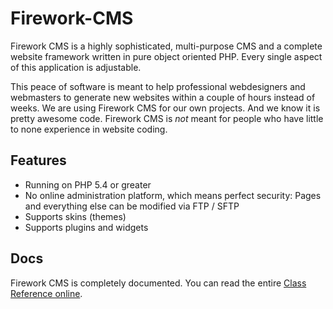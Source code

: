 Firework-CMS
============

Firework CMS is a highly sophisticated, multi-purpose CMS and a complete website framework written in pure object oriented PHP.
Every single aspect of this application is adjustable.

This peace of software is meant to help professional webdesigners and webmasters to generate new websites within a couple of hours instead of weeks.
We are using Firework CMS for our own projects. And we know it is pretty awesome code.
Firework CMS is *not* meant for people who have little to none experience in website coding.

Features
--------
- Running on PHP 5.4 or greater
- No online administration platform, which means perfect security: Pages and everything else can be modified via FTP / SFTP
- Supports skins (themes)
- Supports plugins and widgets

Docs
----
Firework CMS is completely documented.
You can read the entire [Class Reference online](http://www.fireworkcms.com/docs/).
